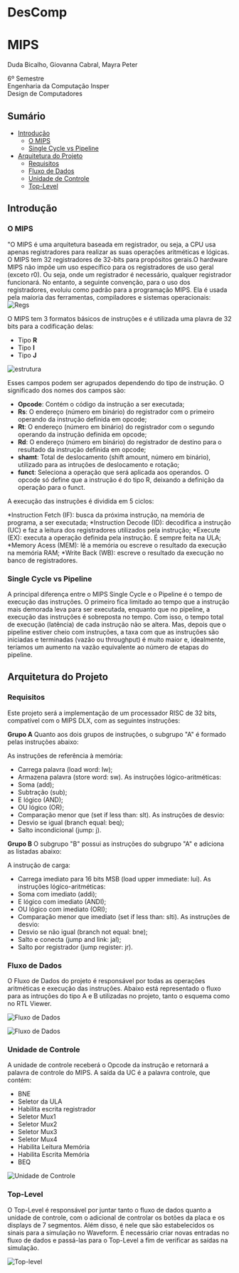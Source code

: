 # DesComp
# MIPS
Duda Bicalho, Giovanna Cabral, Mayra Peter

6º Semestre  
Engenharia da Computação Insper  
Design de Computadores

## Sumário

* [Introdução](#introdução)
  * [O MIPS](#o-mips)
  * [Single Cycle vs Pipeline](#single-cycle-vs-pipeline)
* [Arquitetura do Projeto](#arquitetura-do-projeto)
  * [Requisitos](#requisitos)
  * [Fluxo de Dados](#fluxo-de-dados)
  * [Unidade de Controle](#unidade-de-controle)
  * [Top-Level](#top-level)

## Introdução
### O MIPS

"O MIPS é uma arquitetura baseada em registrador, ou seja, a CPU usa apenas registradores para realizar as suas operações aritméticas e lógicas. O MIPS tem 32 registradores de 32-bits para propósitos gerais.O hardware MIPS não impõe um uso específico para os registradores de uso geral (exceto r0). Ou seja, onde um registrador é necessário, qualquer registrador funcionará. No entanto, a seguinte convenção, para o uso dos registradores, evoluiu como padrão para a programação MIPS. Ela é usada pela maioria das ferramentas, compiladores e sistemas operacionais: 
![Regs](https://github.com/mayrapeter/DesComp/blob/main/MIPS/regs.png)

O MIPS tem 3 formatos básicos de instruções e é utilizada uma plavra de 32 bits para a codificação delas:
* Tipo **R** 
*  Tipo **I** 
* Tipo **J** 

![estrutura](https://github.com/mayrapeter/DesComp/blob/main/MIPS/estrutura.png)

Esses campos podem ser agrupados dependendo do tipo de instrução. O significado dos nomes dos campos são:
* **Opcode**: Contém o código da instrução a ser executada;
* **Rs**:  O endereço (número em binário) do registrador com o primeiro operando da instrução definida em opcode;
* **Rt**: O endereço (número em binário) do registrador com o segundo operando da instrução definida em opcode;
* **Rd**: O endereço (número em binário) do registrador de destino para o resultado da instrução definida em opcode;
* **shamt**: Total de deslocamento (shift amount, número em binário), utilizado para as intruções de deslocamento e rotação;
* **funct**: Seleciona a operação que será aplicada aos operandos. O opcode só define que a instrução é do tipo R, deixando a definição da operação para o funct.

A execução das instruções é dividida em 5 ciclos:

*Instruction Fetch (IF): busca da próxima instrução, na memória de programa, a ser executada;
*Instruction Decode (ID): decodifica a instrução (UC) e faz a leitura dos registradores utilizados pela instrução;
*Execute (EX): executa a operação definida pela instrução. É sempre feita na ULA;
*Memory Acess (MEM): lê a memória ou escreve o resultado da execução na memória RAM;
*Write Back (WB): escreve o resultado da execução no banco de registradores.


### Single Cycle vs Pipeline

A principal diferença entre o MIPS Single Cycle e o Pipeline é o tempo de execução das instruções. O primeiro fica limitado ao tempo que a instrução mais demorada leva para ser executada, enquanto que no pipeline, a execução das instruções é sobreposta no tempo. Com isso, o tempo total de execução (latência) de cada instrução não se altera. Mas, depois que o pipeline estiver cheio com instruções, a taxa com que as instruções são iniciadas e terminadas (vazão ou throughput) é muito maior e, idealmente, teríamos um aumento na vazão equivalente ao número de etapas do pipeline.


## Arquitetura do Projeto
### Requisitos

Este projeto será a implementação de um processador RISC de 32 bits, compatível com o MIPS DLX, com as seguintes instruções:

**Grupo A**
Quanto aos dois grupos de instruções, o subgrupo "A" é formado pelas instruções abaixo:

As instruções de referência à memória:
* Carrega palavra (load word: lw);
* Armazena palavra (store word: sw).
As instruções lógico-aritméticas:
* Soma (add);
* Subtração (sub);
* E lógico (AND);
* OU lógico (OR);
* Comparação menor que (set if less than: slt).
As instruções de desvio:
* Desvio se igual (branch equal: beq);
* Salto incondicional (jump: j).

**Grupo B**
O subgrupo "B" possui as instruções do subgrupo "A" e adiciona as listadas abaixo:

A instrução de carga:
* Carrega imediato para 16 bits MSB (load upper immediate: lui).
As instruções lógico-aritméticas:
* Soma com imediato (addi);
* E lógico com imediato (ANDI);
* OU lógico com imediato (ORI);
* Comparação menor que imediato (set if less than: slti).
As instruções de desvio:
* Desvio se não igual (branch not equal: bne);
* Salto e conecta (jump and link: jal);
* Salto por registrador (jump register: jr).

### Fluxo de Dados
O Fluxo de Dados do projeto é responsável por todas as operações aritméticas e execução das instruções. Abaixo está representado o fluxo para as intruções do tipo A e B utilizadas no projeto, tanto o esquema como no RTL Viewer. 

![Fluxo de Dados](https://github.com/mayrapeter/DesComp/blob/main/MIPS/fluxo_dados.png)

![Fluxo de Dados](https://github.com/mayrapeter/DesComp/blob/main/MIPS/rtl_viewer.png)

### Unidade de Controle
A unidade de controle receberá o Opcode da instrução e retornará a palavra de controle do MIPS. A saída da UC é a palavra controle, que contém:
* BNE
* Seletor da ULA
* Habilita escrita registrador
* Seletor Mux1
* Seletor Mux2
* Seletor Mux3
* Seletor Mux4
* Habilita Leitura Memória
* Habilita Escrita Memória
* BEQ

![Unidade de Controle](https://github.com/mayrapeter/DesComp/blob/main/MIPS/unidade_controle.png)

### Top-Level
O Top-Level é responsável por juntar tanto o fluxo de dados quanto a unidade de controle, com o adicional de controlar os botões da placa e os displays de 7 segmentos. Além disso, é nele que são estabelecidos os sinais para a simulação no Waveform. É necessário criar novas entradas no fluxo de dados e passá-las para o Top-Level a fim de verificar as saídas na simulação.

![Top-level](https://github.com/mayrapeter/DesComp/blob/main/MIPS/top_level.png)
